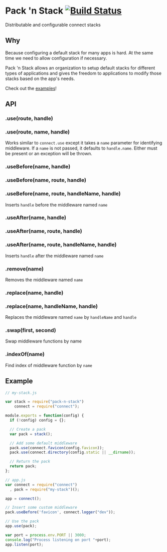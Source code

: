 Pack 'n Stack [![Build Status](https://secure.travis-ci.org/CamShaft/pack-n-stack.png?branch=master)](https://travis-ci.org/CamShaft/pack-n-stack)
=============

Distributable and configurable connect stacks


Why
---

Because configuring a default stack for many apps is hard. At the same time we need to allow configuration if necessary.

Pack 'n Stack allows an organization to setup default stacks for different types of applications and gives the freedom to applications to modify those stacks based on the app's needs.

Check out the [examples](https://github.com/CamShaft/pack-n-stack/tree/master/examples)!

API
---

### .use(route, handle)
### .use(route, name, handle)

Works similar to `connect.use` except it takes a `name` parameter for identifying middleware. If a `name` is not passed, it defaults to `handle.name`. Either must be present or an exception will be thrown.

### .useBefore(name, handle)
### .useBefore(name, route, handle)
### .useBefore(name, route, handleName, handle)

Inserts `handle` before the middleware named `name`

### .useAfter(name, handle)
### .useAfter(name, route, handle)
### .useAfter(name, route, handleName, handle)

Inserts `handle` after the middleware named `name`

### .remove(name)

Removes the middleware named `name`

### .replace(name, handle)
### .replace(name, handleName, handle)

Replaces the middleware named `name` by `handleName` and `handle`

### .swap(first, second)

Swap middleware functions by name

### .indexOf(name)

Find index of middleware function by `name`


Example
-------

```js
// my-stack.js

var stack = require("pack-n-stack")
    connect = require("connect");

module.exports = function(config) {
  if (!config) config = {};

  // Create a pack
  var pack = stack();

  // Add some default middleware
  pack.use(connect.favicon(config.favicon));
  pack.use(connect.directory(config.static || __dirname));

  // Return the pack
  return pack;
};
```

```js
// app.js
var connect = require("connect")
  , pack = require("my-stack")();

app = connect();

// Insert some custom middleware
pack.useBefore('favicon', connect.logger("dev"));

// Use the pack
app.use(pack);

var port = process.env.PORT || 3000;
console.log("Process listening on port "+port);
app.listen(port);
```